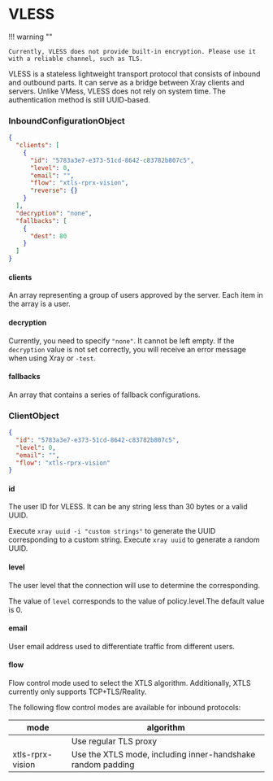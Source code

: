 # VLESS

!!! warning ""

    Currently, VLESS does not provide built-in encryption. Please use it with a reliable channel, such as TLS.

VLESS is a stateless lightweight transport protocol that consists of inbound and outbound parts. It can serve as a bridge between Xray clients and servers.
Unlike VMess, VLESS does not rely on system time. The authentication method is still UUID-based.

### InboundConfigurationObject

```json
{
  "clients": [
    {
      "id": "5783a3e7-e373-51cd-8642-c83782b807c5",
      "level": 0,
      "email": "",
      "flow": "xtls-rprx-vision",
      "reverse": {}
    }
  ],
  "decryption": "none",
  "fallbacks": [
    {
      "dest": 80
    }
  ]
}
```

#### clients

An array representing a group of users approved by the server.
Each item in the array is a user.

#### decryption

Currently, you need to specify `"none"`. It cannot be left empty. If the `decryption` value is not set correctly, you will receive an error message when using Xray or `-test`.

#### fallbacks

An array that contains a series of fallback configurations.

### ClientObject

```json
{
  "id": "5783a3e7-e373-51cd-8642-c83782b807c5",
  "level": 0,
  "email": "",
  "flow": "xtls-rprx-vision"
}
```

#### id

The user ID for VLESS. It can be any string less than 30 bytes or a valid UUID.

Execute `xray uuid -i "custom strings"` to generate the UUID corresponding to a custom string.
Execute `xray uuid` to generate a random UUID.

#### level

The user level that the connection will use to determine the corresponding.

The value of `level` corresponds to the value of policy.level.The default value is 0.

#### email

User email address used to differentiate traffic from different users.

#### flow

Flow control mode used to select the XTLS algorithm.
Additionally, XTLS currently only supports TCP+TLS/Reality.

The following flow control modes are available for inbound protocols:

| mode            | algorithm                           |
|------------------|-----------------------------------------|
|                 | Use regular TLS proxy                |
| xtls-rprx-vision  | Use the XTLS mode, including inner-handshake random padding |
